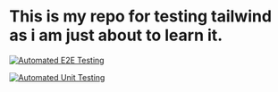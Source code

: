 # This is my repo for testing tailwind as i am just about to learn it.

[![Automated E2E Testing](https://github.com/jonhenrikaavitsland/tailwind_Excercises/actions/workflows/e2e-test.yml/badge.svg)](https://github.com/jonhenrikaavitsland/tailwind_Excercises/actions/workflows/e2e-test.yml)

[![Automated Unit Testing](https://github.com/jonhenrikaavitsland/tailwind_Excercises/actions/workflows/unit-test.yml/badge.svg)](https://github.com/jonhenrikaavitsland/tailwind_Excercises/actions/workflows/unit-test.yml)